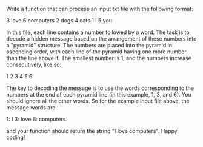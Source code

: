 Write a function that can process an input txt file with the following format:

3 love
6 computers
2 dogs
4 cats
1 I
5 you

In this file, each line contains a number followed by a word. The task is to decode a hidden message based on the arrangement of these numbers into a "pyramid" structure.
The numbers are placed into the pyramid in ascending order, with each line of the pyramid having one more number than the line above it. 
The smallest number is 1, and the numbers increase consecutively, like so:

  1
 2 3
4 5 6

The key to decoding the message is to use the words corresponding to the numbers at the end of each pyramid line (in this example, 1, 3, and 6). You should ignore all the other words. So for the example input file above, the message words are:

1: I
3: love
6: computers

and your function should return the string "I love computers". Happy coding!
